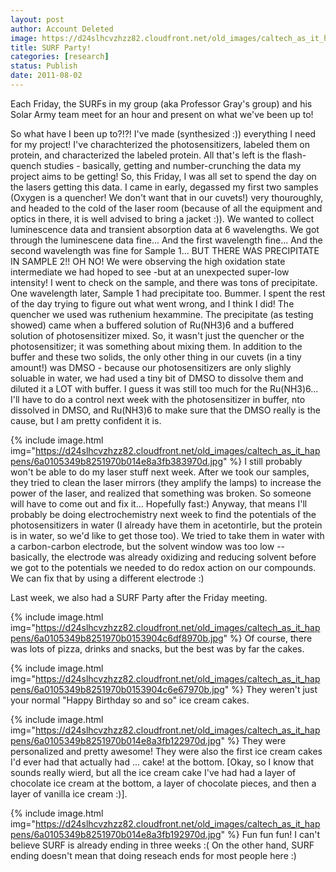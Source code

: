 ```yaml
---
layout: post
author: Account Deleted
image: https://d24slhcvzhzz82.cloudfront.net/old_images/caltech_as_it_happens/6a0105349b8251970b0153904c70c8970b.jpg
title: SURF Party!
categories: [research]
status: Publish
date: 2011-08-02
---
```



Each Friday, the SURFs in my group (aka Professor Gray's group) and his Solar Army team meet for an hour and present on what we've been up to!

So what have I been up to?!?! I've made (synthesized :)) everything I need for my project! I've charachterized the photosensitizers, labeled them on protein, and characterized the labeled protein. All that's left is the flash-quench studies - basically, getting and number-crunching the data my project aims to be getting! So, this Friday, I was all set to spend the day on the lasers getting this data. I came in early, degassed my first two samples (Oxygen is a quencher! We don't want that in our cuvets!) very thouroughly, and headed to the cold of the laser room (because of all the equipment and optics in there, it is well advised to bring a jacket :)). We wanted to collect luminescence data and transient absorption data at 6 wavelengths. We got through the luminescene data fine... And the first wavelength fine... And the second wavelength was fine for Sample 1... BUT THERE WAS PRECIPITATE IN SAMPLE 2!! OH NO! We were observing the high oxidation state intermediate we had hoped to see -but at an unexpected super-low intensity! I went to check on the sample, and there was tons of precipitate. One wavelength later, Sample 1 had precipitate too. Bummer. I spent the rest of the day trying to figure out what went wrong, and I think I did! The quencher we used was ruthenium hexammine. The precipitate (as testing showed) came when a buffered solution of Ru(NH3)6 and a buffered solution of photosensitizer mixed. So, it wasn't just the quencher or the photosensitizer; it was something about mixing them. In addition to the buffer and these two solids, the only other thing in our cuvets (in a tiny amount!) was DMSO - because our photosensitizers are only slighly soluable in water, we had used a tiny bit of DMSO to dissolve them and diluted it a LOT with buffer. I guess it was still too much for the Ru(NH3)6... I'll have to do a control next week with the photosensitizer in buffer, nto dissolved in DMSO, and Ru(NH3)6 to make sure that the DMSO really is the cause, but I am pretty confident it is.


{% include image.html img="https://d24slhcvzhzz82.cloudfront.net/old_images/caltech_as_it_happens/6a0105349b8251970b014e8a3fb383970d.jpg" %}
I still probably won't be able to do my laser stuff next week. After we took our samples, they tried to clean the laser mirrors (they amplify the lamps) to increase the power of the laser, and realized that something was broken. So someone will have to come out and fix it... Hopefully fast:) Anyway, that means I'll probably be doing electrochemistry next week to find the potentials of the photosensitizers in water (I already have them in acetontirle, but the protein is in water, so we'd like to get those too). We tried to take them in water with a carbon-carbon electrode, but the solvent window was too low -- basically, the electrode was already oxidizing and reducing solvent before we got to the potentials we needed to do redox action on our compounds. We can fix that by using a different electrode :)

Last week, we also had a SURF Party after the Friday meeting.


{% include image.html img="https://d24slhcvzhzz82.cloudfront.net/old_images/caltech_as_it_happens/6a0105349b8251970b0153904c6df8970b.jpg" %}
Of course, there was lots of pizza, drinks and snacks, but the best was by far the cakes.


{% include image.html img="https://d24slhcvzhzz82.cloudfront.net/old_images/caltech_as_it_happens/6a0105349b8251970b0153904c6e67970b.jpg" %}
They weren't just your normal "Happy Birthday so and so" ice cream cakes.


{% include image.html img="https://d24slhcvzhzz82.cloudfront.net/old_images/caltech_as_it_happens/6a0105349b8251970b014e8a3fb122970d.jpg" %}
They were personalized and pretty awesome!  They were also the first ice cream cakes I'd ever had that actually had ... cake! at the bottom.  [Okay, so I know that sounds really wierd, but all the ice cream cake I've had had a layer of chocolate ice cream at the bottom, a layer of chocolate pieces, and then a layer of vanilla ice cream :)].


{% include image.html img="https://d24slhcvzhzz82.cloudfront.net/old_images/caltech_as_it_happens/6a0105349b8251970b014e8a3fb192970d.jpg" %}
Fun fun fun! I can't believe SURF is already ending in three weeks :( On the other hand, SURF ending doesn't mean that doing reseach ends for most people here :)

